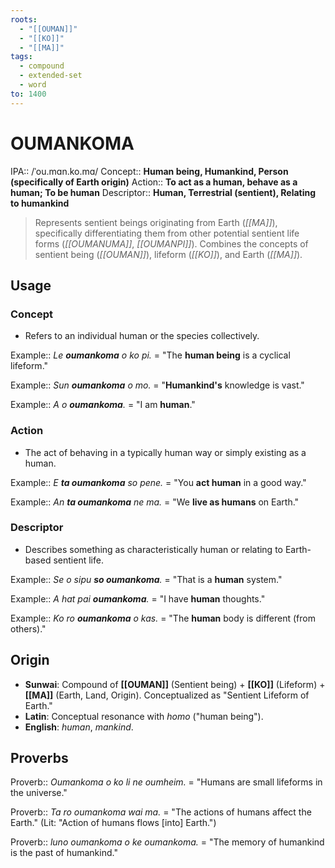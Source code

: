 ```yaml
---
roots:
  - "[[OUMAN]]"
  - "[[KO]]"
  - "[[MA]]"
tags:
  - compound
  - extended-set
  - word
to: 1400
---
```


# OUMANKOMA

IPA::				/ˈou.mɑn.ko.mɑ/
Concept::		**Human being, Humankind, Person (specifically of Earth origin)**
Action::		**To act as a human, behave as a human; To be human**
Descriptor::	**Human, Terrestrial (sentient), Relating to humankind**

> Represents sentient beings originating from Earth (*[[MA]]*), specifically differentiating them from other potential sentient life forms (*[[OUMANUMA]]*, *[[OUMANPI]]*). Combines the concepts of sentient being (*[[OUMAN]]*), lifeform (*[[KO]]*), and Earth (*[[MA]]*).

## Usage

### Concept
*   Refers to an individual human or the species collectively.

Example::   *Le **oumankoma** o ko pi.* = "The **human being** is a cyclical lifeform."

Example::   *Sun **oumankoma** o mo.* = "**Humankind's** knowledge is vast."

Example::   *A o **oumankoma**.* = "I am **human**."

### Action
*   The act of behaving in a typically human way or simply existing as a human.

Example::   *E **ta oumankoma** so pene.* = "You **act human** in a good way."

Example::   *An **ta oumankoma** ne ma.* = "We **live as humans** on Earth."

### Descriptor
*   Describes something as characteristically human or relating to Earth-based sentient life.

Example::   *Se o sipu **so oumankoma**.* = "That is a **human** system."

Example::   *A hat pai **oumankoma**.* = "I have **human** thoughts."

Example::   *Ko ro **oumankoma** o kas.* = "The **human** body is different (from others)."

## Origin

*   **Sunwai**: Compound of **[[OUMAN]]** (Sentient being) + **[[KO]]** (Lifeform) + **[[MA]]** (Earth, Land, Origin). Conceptualized as "Sentient Lifeform of Earth."
*   **Latin**: Conceptual resonance with *homo* ("human being").
*   **English**: *human*, *mankind*.

## Proverbs

Proverb:: *Oumankoma o ko li ne oumheim.* = "Humans are small lifeforms in the universe."

Proverb:: *Ta ro oumankoma wai ma.* = "The actions of humans affect the Earth." (Lit: "Action of humans flows [into] Earth.")

Proverb:: *luno oumankoma o ke oumankoma.* = "The memory of humankind is the past of humankind."
